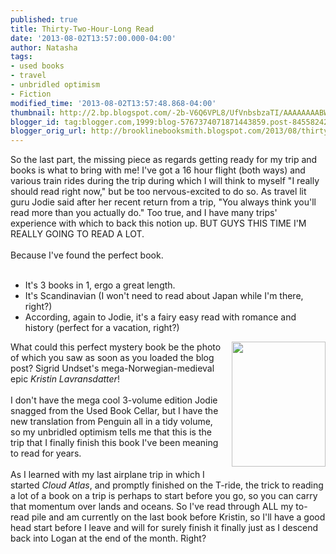 ```yaml
---
published: true
title: Thirty-Two-Hour-Long Read
date: '2013-08-02T13:57:00.000-04:00'
author: Natasha
tags:
- used books
- travel
- unbridled optimism
- Fiction
modified_time: '2013-08-02T13:57:48.868-04:00'
thumbnail: http://2.bp.blogspot.com/-2b-V6Q6VPL8/UfVnbsbzaTI/AAAAAAAABWo/dGovT3tuxzw/s72-c/kristinlav-thumb-300x400-51764.jpg
blogger_id: tag:blogger.com,1999:blog-5767374071871443859.post-8455824277475987824
blogger_orig_url: http://brooklinebooksmith.blogspot.com/2013/08/thirty-two-hour-long-read.html
---
```


So the last part, the missing piece as regards getting ready for my trip and books is what to bring with me! I've got a 16 hour flight (both ways) and various train rides during the trip during which I will think to myself "I really should read right now," but be too nervous-excited to do so. As travel lit guru Jodie said after her recent return from a trip, "You always think you'll read more than you actually do." Too true, and I have many trips' experience with which to back this notion up. BUT GUYS THIS TIME I'M REALLY GOING TO READ A LOT.<br /><br />Because I've found the perfect book.<br /><br /><ul><li>It's 3 books in 1, ergo a great length.</li><li>It's Scandinavian (I won't need to read about Japan while I'm there, right?)</li><li>According, again to Jodie, it's a fairy easy read with romance and history (perfect for a vacation, right?)</li></ul><div class="separator" style="clear: both; text-align: center;"><a href="http://2.bp.blogspot.com/-2b-V6Q6VPL8/UfVnbsbzaTI/AAAAAAAABWo/dGovT3tuxzw/s1600/kristinlav-thumb-300x400-51764.jpg" imageanchor="1" style="clear: right; float: right; margin-bottom: 1em; margin-left: 1em;"><img border="0" height="200" src="http://2.bp.blogspot.com/-2b-V6Q6VPL8/UfVnbsbzaTI/AAAAAAAABWo/dGovT3tuxzw/s200/kristinlav-thumb-300x400-51764.jpg" width="150" /></a></div><div>What could this perfect mystery book be the photo of which you saw as soon as you loaded the blog post? Sigrid Undset's mega-Norwegian-medieval epic <i>Kristin Lavransdatter</i>!&nbsp;</div><div><br /></div><div>I don't have the mega cool 3-volume edition Jodie snagged from the Used Book Cellar, but I have the new translation from Penguin all in a tidy volume, so my unbridled optimism tells me that this is the trip that I finally finish this book I've been meaning to read for years.&nbsp;</div><div><br /></div><div>As I learned with my last airplane trip in which I started <i>Cloud Atlas</i>, and promptly finished on the T-ride, the trick to reading a lot of a book on a trip is perhaps to start before you go, so you can carry that momentum over lands and oceans. So I've read through ALL my to-read pile and am currently on the last book before Kristin, so I'll have a good head start before I leave and will for surely finish it finally just as I descend back into Logan at the end of the month. Right?&nbsp;</div>